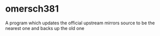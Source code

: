 # omersch381
A program which updates the official upstream mirrors source to be the nearest one and backs up the old one
